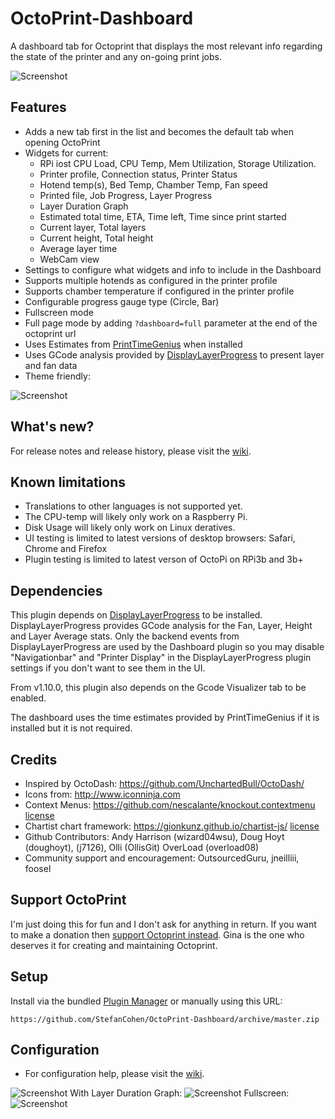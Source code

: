 # OctoPrint-Dashboard

A dashboard tab for Octoprint that displays the most relevant info regarding the state of the printer and any on-going print jobs.

![Screenshot](https://github.com/StefanCohen/OctoPrint-Dashboard/blob/master/screenshot.png)

## Features

* Adds a new tab first in the list and becomes the default tab when opening OctoPrint
* Widgets for current:
    * RPi iost CPU Load, CPU Temp, Mem Utilization, Storage Utilization.   
    * Printer profile, Connection status, Printer Status
    * Hotend temp(s), Bed Temp, Chamber Temp, Fan speed
    * Printed file, Job Progress, Layer Progress
    * Layer Duration Graph 
    * Estimated total time, ETA, Time left, Time since print started
    * Current layer, Total layers
    * Current height, Total height
    * Average layer time
    * WebCam view
* Settings to configure what widgets and info to include in the Dashboard
* Supports multiple hotends as configured in the printer profile
* Supports chamber temperature if configured in the printer profile
* Configurable progress gauge type (Circle, Bar) 
* Fullscreen mode
* Full page mode by adding `?dashboard=full` parameter at the end of the octoprint url
* Uses Estimates from [PrintTimeGenius](https://plugins.octoprint.org/plugins/PrintTimeGenius/) when installed
* Uses GCode analysis provided by [DisplayLayerProgress](https://plugins.octoprint.org/plugins/DisplayLayerProgress/) to present layer and fan data 
* Theme friendly:

![Screenshot](https://github.com/StefanCohen/OctoPrint-Dashboard/blob/master/screenshot-theme.png)

## What's new?
For release notes and release history, please visit the [wiki](https://github.com/StefanCohen/OctoPrint-Dashboard/wiki).

## Known limitations
* Translations to other languages is not supported yet.
* The CPU-temp will likely only work on a Raspberry Pi. 
* Disk Usage will likely only work on Linux deratives.
* UI testing is limited to latest versions of desktop browsers: Safari, Chrome and Firefox
* Plugin testing is limited to latest verson of OctoPi on RPi3b and 3b+ 

## Dependencies

This plugin depends on [DisplayLayerProgress](https://plugins.octoprint.org/plugins/DisplayLayerProgress/) to be installed. DisplayLayerProgress provides GCode analysis for the Fan, Layer, Height and Layer Average stats. Only the backend events from DisplayLayerProgress are used by the Dashboard plugin so you may disable "Navigationbar" and "Printer Display" in the DisplayLayerProgress plugin settings if you don't want to see them in the UI. 

From v1.10.0, this plugin also depends on the Gcode Visualizer tab to be enabled. 

The dashboard uses the time estimates provided by PrintTimeGenius if it is installed but it is not required.

## Credits

* Inspired by OctoDash: https://github.com/UnchartedBull/OctoDash/
* Icons from: http://www.iconninja.com
* Context Menus: https://github.com/nescalante/knockout.contextmenu [license](https://github.com/nescalante/knockout.contextmenu/blob/master/LICENSE)
* Chartist chart framework: https://gionkunz.github.io/chartist-js/ [license](https://github.com/gionkunz/chartist-js/blob/master/LICENSE-WTFPL)
* Github Contributors: Andy Harrison (wizard04wsu), Doug Hoyt (doughoyt), (j7126), Olli (OllisGit) OverLoad (overload08)
* Community support and encouragement: OutsourcedGuru, jneilliii, foosel

## Support OctoPrint

I'm just doing this for fun and I don't ask for anything in return. If you want to make a donation then [support Octoprint instead](https://octoprint.org/support-octoprint/). Gina is the one who deserves it for creating and maintaining Octoprint.

## Setup

Install via the bundled [Plugin Manager](https://github.com/foosel/OctoPrint/wiki/Plugin:-Plugin-Manager) or manually using this URL:

    https://github.com/StefanCohen/OctoPrint-Dashboard/archive/master.zip

## Configuration

* For configuration help, please visit the [wiki](https://github.com/StefanCohen/OctoPrint-Dashboard/wiki).

![Screenshot](https://github.com/StefanCohen/OctoPrint-Dashboard/blob/master/screenshot-theme2.png)
With Layer Duration Graph:
![Screenshot](https://github.com/StefanCohen/OctoPrint-Dashboard/blob/master/screenshot-graph.png)
Fullscreen:
![Screenshot](https://github.com/StefanCohen/OctoPrint-Dashboard/blob/master/screenshot-fullscreen.png)
